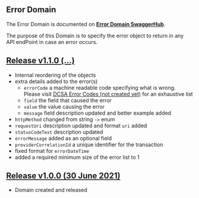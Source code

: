## Error Domain

The Error Domain is documented on [**Error Domain SwaggerHub**](https://app.swaggerhub.com/domains-docs/dcsaorg/ERROR_DOMAIN).

The purpose of this Domain is to specify the error object to return in any API endPoint in case an error occurs.

<a name="v110"></a>[Release v1.1.0 (...)](https://app.swaggerhub.com/domains-docs/dcsaorg/ERROR_DOMAIN/1.1.0)
---
- Internal reordering of the objects
- extra details added to the error(s)
  - `errorCode` a machine readable code specifying what is wrong. Please visit [DCSA Error Codes (not created yet)](https://dcsa.org) for an exhaustive list
  - `field` the field that caused the error
  - `value` the value causing the error
  - `message` field description updated and better example added
- `httpMethod` changed from string `->` enum
- `requestUri` description updated and format `uri` added
- `statusCodeText` description updated
- `errorMessage` added as an optional field
- `providerCorrelationId` a unique identifier for the transaction
- fixed format for `errorDateTime`
- added a required minimum size of the error list to 1

<a name="v100"></a>[Release v1.0.0 (30 June 2021)](https://app.swaggerhub.com/domains-docs/dcsaorg/ERROR_DOMAIN/1.0.0)
---
- Domain created and released
